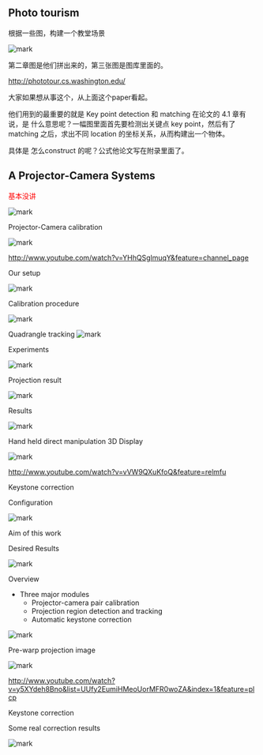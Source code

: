 


## Photo tourism


根据一些图，构建一个教堂场景

![mark](http://pacdb2bfr.bkt.clouddn.com/blog/image/180817/24dbIGIHcF.png?imageslim)

第二章图是他们拼出来的，第三张图是图库里面的。

http://phototour.cs.washington.edu/

大家如果想从事这个，从上面这个paper看起。

他们用到的最重要的就是 Key point detection 和 matching 在论文的 4.1 章有说，是 什么意思呢？一幅图里面首先要检测出关键点 key point，然后有了matching 之后，求出不同 location 的坐标关系，从而构建出一个物体。

具体是 怎么construct 的呢？公式他论文写在附录里面了。


## A Projector-Camera Systems

<span style="color:red;">基本没讲</span>


![mark](http://pacdb2bfr.bkt.clouddn.com/blog/image/180817/7hfLlFDl46.png?imageslim)


Projector-Camera calibration

![mark](http://pacdb2bfr.bkt.clouddn.com/blog/image/180817/BbadfkJ2bE.png?imageslim)

http://www.youtube.com/watch?v=YHhQSglmuqY&feature=channel_page

Our setup

![mark](http://pacdb2bfr.bkt.clouddn.com/blog/image/180817/759Ag5iGgh.png?imageslim)

Calibration procedure

![mark](http://pacdb2bfr.bkt.clouddn.com/blog/image/180817/jFmBIe5K6e.png?imageslim)


Quadrangle tracking
![mark](http://pacdb2bfr.bkt.clouddn.com/blog/image/180817/GCkJbBKC1l.png?imageslim)

Experiments

![mark](http://pacdb2bfr.bkt.clouddn.com/blog/image/180817/7jI8ic4dkI.png?imageslim)

Projection result

![mark](http://pacdb2bfr.bkt.clouddn.com/blog/image/180817/BFaLg81heC.png?imageslim)

Results

![mark](http://pacdb2bfr.bkt.clouddn.com/blog/image/180817/aa2l87jKkH.png?imageslim)

Hand held direct manipulation 3D Display

![mark](http://pacdb2bfr.bkt.clouddn.com/blog/image/180817/LEH6j8i78B.png?imageslim)

http://www.youtube.com/watch?v=vVW9QXuKfoQ&feature=relmfu

Keystone correction

Configuration

![mark](http://pacdb2bfr.bkt.clouddn.com/blog/image/180817/k7EjfFCLBj.png?imageslim)


Aim of this work

Desired Results

![mark](http://pacdb2bfr.bkt.clouddn.com/blog/image/180817/l06cehej4d.png?imageslim)






Overview

- Three major modules
    - Projector-camera pair calibration
    - Projection region detection and tracking
    - Automatic keystone correction

![mark](http://pacdb2bfr.bkt.clouddn.com/blog/image/180817/73E7h3iebk.png?imageslim)


Pre-warp projection image


![mark](http://pacdb2bfr.bkt.clouddn.com/blog/image/180817/aK75dI575m.png?imageslim)


http://www.youtube.com/watch?v=y5XYdeh8Bno&list=UUfy2EumiHMeoUorMFR0woZA&index=1&feature=plcp




Keystone correction

Some real correction results


![mark](http://pacdb2bfr.bkt.clouddn.com/blog/image/180817/GCCKEb2gea.png?imageslim)
